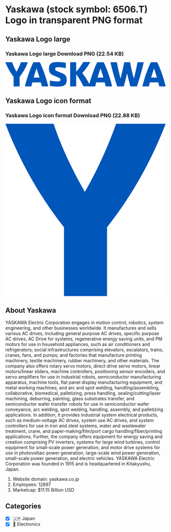 # Yaskawa (stock symbol: 6506.T) Logo in transparent PNG format

## Yaskawa Logo large

### Yaskawa Logo large Download PNG (22.54 KB)

![Yaskawa Logo large Download PNG (22.54 KB)](/img/orig/6506.T_BIG-13794c28.png)

## Yaskawa Logo icon format

### Yaskawa Logo icon format Download PNG (22.88 KB)

![Yaskawa Logo icon format Download PNG (22.88 KB)](/img/orig/6506.T-a31050be.png)

## About Yaskawa

YASKAWA Electric Corporation engages in motion control, robotics, system engineering, and other businesses worldwide. It manufactures and sells various AC drives, including general purpose AC drives, specific purpose AC drives, AC Drive for systems, regenerative energy saving units, and PM motors for use in household appliances, such as air conditioners and refrigerators; social infrastructures comprising elevators, escalators, trains, cranes, fans, and pumps; and factories that manufacture printing machinery, textile machinery, rubber machinery, and other materials. The company also offers rotary servo motors, direct drive servo motors, linear motors/linear sliders, machine controllers, positioning sensor encoders, and servo amplifiers for use in industrial robots, semiconductor manufacturing apparatus, machine tools, flat panel display manufacturing equipment, and metal working machines; and arc and spot welding, handling/assembling, collaborative, biomedical, palletizing, press handling, sealing/cutting/laser machining, deburring, painting, glass substrates transfer, and semiconductor wafer transfer robots for use in semiconductor wafer conveyance, arc welding, spot welding, handling, assembly, and palletizing applications. In addition, it provides industrial system electrical products, such as medium-voltage AC drives, system use AC drives, and system controllers for use in iron and steel systems, water and wastewater treatment, crane, and paper-making/film/port cargo handling/fiber/printing applications. Further, the company offers equipment for energy saving and creation comprising PV inverters, systems for large wind turbines, control equipment for small-scale power generation, and motor drive systems for use in photovoltaic power generation, large-scale wind power generation, small-scale power generation, and electric vehicles. YASKAWA Electric Corporation was founded in 1915 and is headquartered in Kitakyushu, Japan.

1. Website domain: yaskawa.co.jp
2. Employees: 12897
3. Marketcap: $11.15 Billion USD


## Categories
- [x] 🇯🇵 Japan
- [x] 🔌 Electronics
